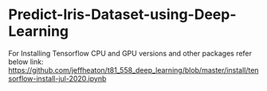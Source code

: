 # Predict-Iris-Dataset-using-Deep-Learning


For Installing Tensorflow CPU and GPU versions and other packages refer below link:
https://github.com/jeffheaton/t81_558_deep_learning/blob/master/install/tensorflow-install-jul-2020.ipynb

